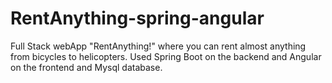 # RentAnything-spring-angular
Full Stack webApp "RentAnything!" where you can rent almost anything from bicycles to helicopters. Used Spring Boot on the backend and Angular on the frontend and Mysql database.
